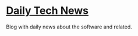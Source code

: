 # [Daily Tech News](http://daily-tech-news.github.io)

Blog with daily news about the software and related. 


